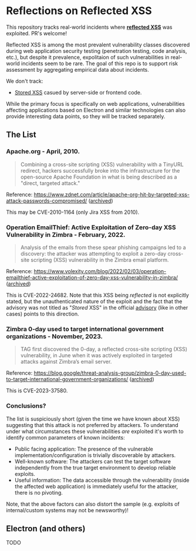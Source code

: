 Reflections on Reflected XSS
============================

This repository tracks real-world incidents where **[reflected XSS](https://portswigger.net/web-security/cross-site-scripting/reflected)** was exploited. PR's welcome!

Reflected XSS is among the most prevalent vulnerability classes discovered during web application security testing (penetration testing, code analysis, etc.), but despite it prevalence, expolitaion of such vulnerabilities in real-world incidents seem to be rare. The goal of this repo is to support risk assessment by aggregating empirical data about incidents. 

We don't track:

* [Stored XSS](https://portswigger.net/web-security/cross-site-scripting/stored) casued by server-side or frontend code.

While the primary focus is specifically on web applications, vulnerabilities affecting applications based on Electron and similar technologies can also provide interesting data points, so they will be tracked separately.

The List
--------

### Apache.org - April, 2010.

> Combining a cross-site scripting (XSS) vulnerability with a TinyURL redirect, hackers successfully broke into the infrastructure for the open-source Apache Foundation in what is being described as a "direct, targeted attack."

Reference: https://www.zdnet.com/article/apache-org-hit-by-targeted-xss-attack-passwords-compromised/ ([archived](https://web.archive.org/web/20170221223703/https://www.zdnet.com/article/apache-org-hit-by-targeted-xss-attack-passwords-compromised/))

This may be CVE-2010-1164 (only Jira XSS from 2010).

### Operation EmailThief: Active Exploitation of Zero-day XSS Vulnerability in Zimbra - February, 2022.

> Analysis of the emails from these spear phishing campaigns led to a discovery: the attacker was attempting to exploit a zero-day cross-site scripting (XSS) vulnerability in the Zimbra email platform.

Reference: https://www.volexity.com/blog/2022/02/03/operation-emailthief-active-exploitation-of-zero-day-xss-vulnerability-in-zimbra/ ([archived](https://web.archive.org/web/20240114074612/https://www.volexity.com/blog/2022/02/03/operation-emailthief-active-exploitation-of-zero-day-xss-vulnerability-in-zimbra/))

This is CVE-2022-24682. Note that this XSS being _reflected_ is not explicitly stated, but the unauthenticated nature of the exploit and the fact that the advisory was not titled as "_Stored_ XSS" in the official [advisory](https://web.archive.org/web/20240112182055/https://wiki.zimbra.com/wiki/Zimbra_Security_Advisories) (like in other cases) points to this direction.

### Zimbra 0-day used to target international government organizations - November, 2023.

> TAG first discovered the 0-day, a reflected cross-site scripting (XSS) vulnerability, in June when it was actively exploited in targeted attacks against Zimbra’s email server.

Reference: https://blog.google/threat-analysis-group/zimbra-0-day-used-to-target-international-government-organizations/ ([archived](https://web.archive.org/web/20240112182056/https://blog.google/threat-analysis-group/zimbra-0-day-used-to-target-international-government-organizations/))

This is CVE-2023-37580.

### Conclusions?

The list is suspiciously short (given the time we have known about XSS) suggesting that this attack is not preferred by attackers. To understand under what circumstances these vulnerabilities _are_ exploited it's worth to identify common parameters of known incidents:

* Public facing application: The presence of the vulnerable implementation/configuration is trivially discoverable by attackers.
* Well-known software: The attackers can test the target software independently from the true target environment to develop reliable exploits. 
* Useful information: The data accessible through the vulnerability (inside the affected web application) is immediately useful for the attacker, there is no pivoting.

Note, that the above factors can also distort the sample (e.g. exploits of internal/custom systems may not be newsworthy)!

Electron (and others)
---------------------

TODO

